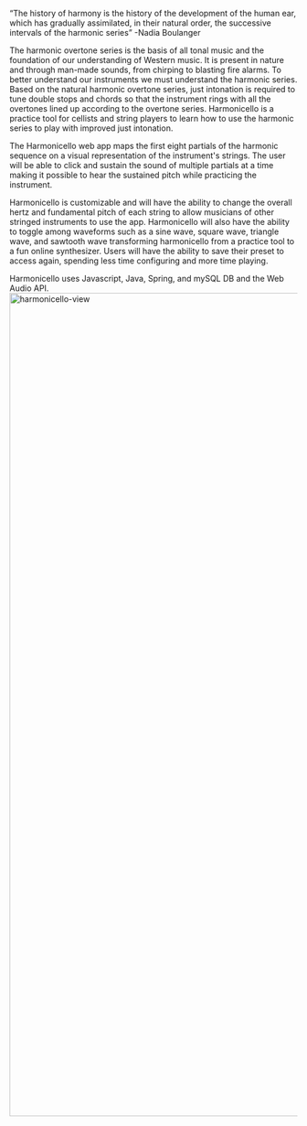 “The history of harmony is the history of the development of the human ear, which has gradually assimilated,
in their natural order, the successive intervals of the harmonic series” -Nadia Boulanger

The harmonic overtone series is the basis of all tonal music and the foundation of our understanding of Western music.
It is present in nature and through man-made sounds, from chirping to blasting fire alarms.
To better understand our instruments we must understand the harmonic series.
Based on the natural harmonic overtone series, just intonation is required to tune double stops and chords so that
the instrument rings with all the overtones lined up according to the overtone series. Harmonicello is a practice tool
for cellists and string players to learn how to use the harmonic series to play with improved just intonation.

The Harmonicello web app maps the first eight partials of the harmonic sequence on a visual representation
of the instrument's strings. The user will be able to click and sustain the sound of multiple partials at a time
making it possible to hear the sustained pitch while practicing the instrument.

Harmonicello is customizable and will have the ability to change the overall hertz and fundamental pitch of each string
to allow musicians of other stringed instruments to use the app. Harmonicello will also have the ability to toggle
among waveforms such as a sine wave, square wave, triangle wave, and sawtooth wave transforming harmonicello
from a practice tool to a fun online synthesizer. Users will have the ability to save their preset to access
again, spending less time configuring and more time playing.

Harmonicello uses Javascript, Java, Spring, and mySQL DB and the Web Audio API.
<img width="1440" alt="harmonicello-view" src="https://user-images.githubusercontent.com/71400942/211226399-73f4244f-9403-472f-b18a-d0ba60a8927e.png">
